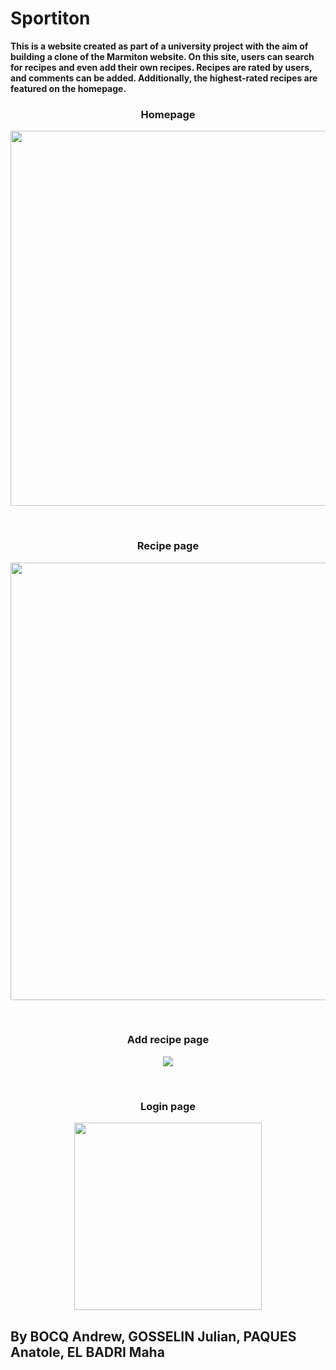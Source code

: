 # Sportiton

<b>
This is a website created as part of a university project with the aim of building a clone of the Marmiton website. On this site, users can search for recipes and even add their own recipes. Recipes are rated by users, and comments can be added. Additionally, the highest-rated recipes are featured on the homepage.
</b>


<h3 align="center">Homepage</h3>
<p align="center">
<img src="https://raw.githubusercontent.com/Anatpqs/MarmitonDuPauvre/main/Images/sportiton.PNG" width="600" >
</p>
<br>
<h3 align="center">Recipe page</h3>
<p align="center">
<img src="https://raw.githubusercontent.com/Anatpqs/MarmitonDuPauvre/main/Images/recette_cookie.png" width="700">
</p>
<br>
<h3 align="center">Add recipe page</h3>
<p align="center">
<img src="https://raw.githubusercontent.com/Anatpqs/MarmitonDuPauvre/main/Images/add_recette.png" >
</p>
<br>
<h3 align="center">Login page</h3>
<p align="center">
<img src="https://raw.githubusercontent.com/Anatpqs/MarmitonDuPauvre/main/Images/page_login.png" width="300">
</p>


<h2>By BOCQ Andrew, GOSSELIN Julian, PAQUES Anatole, EL BADRI Maha</h2> 

